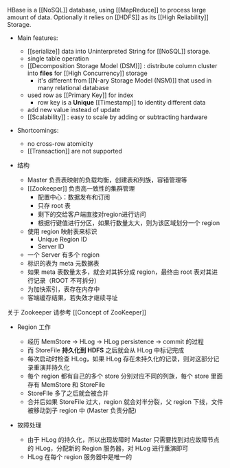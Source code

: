 HBase is a [[NoSQL]] database, using [[MapReduce]] to process large amount of data. Optionally it relies on [[HDFS]] as its [[High Reliability]] Storage.

- Main features:
	- [[serialize]] data into Uninterpreted String for [[NoSQL]] storage. 
	- single table operation
	- [[Decomposition Storage Model (DSM)]] : distribute column cluster into **files** for [[High Concurrency]] storage
		- it's different from [[N-ary Storage Model (NSM)]] that used in many relational database
	- used row as [[Primary Key]] for index
		- row key is a **Unique** [[Timestamp]] to identity different data 
	- add new value instead of update
	- [[Scalability]] : easy to scale by adding or subtracting hardware

- Shortcomings:
	- no cross-row atomicity
	- [[Transaction]] are not supported

- 结构
	- Master 负责表映射的负载均衡，创建表和列族，容错管理等
	- [[Zookeeper]] 负责高一致性的集群管理
		- 配置中心：数据发布和订阅
		- 只存 root 表
		- 剩下的交给客户端直接对region进行访问
		- 根据行键值进行分区，如果行数量太大，则为该区域划分一个 region
	- 使用 region 映射表来标识
		- Unique Region ID
		- Server ID
	- 一个 Server 有多个 region
	- 标识的表为 meta 元数据表
	- 如果 meta 表数量太多，就会对其拆分成 region，最终由 root 表对其进行记录（ROOT 不可拆分）
	- 为加快索引，表存在内存中
	- 客端缓存结果，若失效才继续寻址 

关于 Zookeeper 请参考 [[Concept of ZooKeeper]]

- Region 工作
	- 经历 MemStore -> HLog -> HLog persistence -> commit 的过程
	- 而 StoreFile **持久化到 HDFS** 之后就会从 HLog 中标记完成
	- 每次启动时检查 HLog，如果 HLog 存在未持久化的记录，则对这部分记录重演并持久化
	- 每个 region 都有自己的多个 store 分别对应不同的列族，每个 store 里面存有 MemStore 和 StoreFile
	- StoreFIle 多了之后就会被合并
	- 合并后如果 StoreFile 过大，region 就会对半分裂，父 region 下线，文件被移动到子 region 中 (Master 负责分配)

- 故障处理
	- 由于 HLog 的持久化，所以出现故障时 Master 只需要找到对应故障节点的 HLog，分配新的 Region 服务器，对 HLog 进行重演即可
	- HLog 在每个 region 服务器中是唯一的